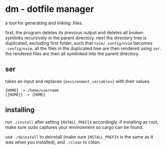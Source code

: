 dm - dotfile manager
====================
a tool for generating and linking .files.

first, the program deletes its previous output and deletes all broken symlinks recursively in the parent directory.
next the directory tree is duplicated, excluding first folder, such that `nvim/.config/nvim` becomes `.config/nvim`.
all the files in the duplicated tree are then rendered using `ser`.
the rendered files are then all symlinked into the parent directory.

ser
---
takes an input and replaces `{environment_variables}` with their values.
```
{HOME} -> /home/username
{{HOME}} -> {HOME}
```

installing
----------
run `./install` after setting `INSTALL_PREFIX` accordingly.
if installing as root, make sure sudo captures your environment so cargo can be found.

use `./deinstall` to deinstall (make sure `INSTALL_PREFIX` is the same as it was when you installed), and `./clean` to clean.
